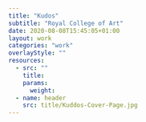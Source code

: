 ```yaml
---
title: "Kudos"
subtitle: "Royal College of Art"
date: 2020-08-08T15:45:05+01:00
layout: work
categories: "work"
overlayStyle: ""
resources:
  - src: ""
    title: 
    params:
      weight: 
  - name: header
    src: title/Kuddos-Cover-Page.jpg
---
```


